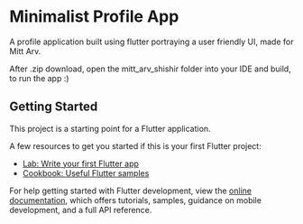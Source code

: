 # Minimalist Profile App 

A profile application built using flutter portraying a user friendly UI, made for Mitt Arv.


After .zip download, open the mitt_arv_shishir folder into your IDE
and build, to run the app :)

## Getting Started

This project is a starting point for a Flutter application.

A few resources to get you started if this is your first Flutter project:

- [Lab: Write your first Flutter app](https://docs.flutter.dev/get-started/codelab)
- [Cookbook: Useful Flutter samples](https://docs.flutter.dev/cookbook)

For help getting started with Flutter development, view the
[online documentation](https://docs.flutter.dev/), which offers tutorials,
samples, guidance on mobile development, and a full API reference.
